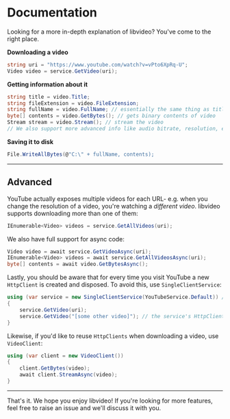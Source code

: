 # Documentation

Looking for a more in-depth explanation of libvideo? You've come to the right place.

**Downloading a video**

```csharp
string uri = "https://www.youtube.com/watch?v=vPto6XpRq-U";
Video video = service.GetVideo(uri);
```

**Getting information about it**

```csharp
string title = video.Title;
string fileExtension = video.FileExtension;
string fullName = video.FullName; // essentially the same thing as title + fileExtension, provided for convenience
byte[] contents = video.GetBytes(); // gets binary contents of video
Stream stream = video.Stream(); // stream the video
// We also support more advanced info like audio bitrate, resolution, etc.
```

**Saving it to disk**

```csharp
File.WriteAllBytes(@"C:\" + fullName, contents);
```

---

## Advanced

YouTube actually exposes multiple videos for each URL- e.g. when you change the resolution of a video, you're watching a *different video*. libvideo supports downloading more than one of them:

```csharp
IEnumerable<Video> videos = service.GetAllVideos(uri);
```

We also have full support for async code:

```csharp
Video video = await service.GetVideoAsync(uri);
IEnumerable<Video> videos = await service.GetAllVideosAsync(uri);
byte[] contents = await video.GetBytesAsync();
```

Lastly, you should be aware that for every time you visit YouTube a new `HttpClient` is created and disposed. To avoid this, use `SingleClientService`:

```csharp
using (var service = new SingleClientService(YouTubeService.Default)) // put this in a using block to not leak memory
{
    service.GetVideo(uri);
    service.GetVideo("[some other video]"); // the service's HttpClient is reused here, saving memory and reducing GC pressure
}
```

Likewise, if you'd like to reuse `HttpClients` when downloading a video, use `VideoClient`:

```csharp
using (var client = new VideoClient())
{
    client.GetBytes(video);
    await client.StreamAsync(video);
}
```

---

That's it. We hope you enjoy libvideo! If you're looking for more features, feel free to raise an issue and we'll discuss it with you.
